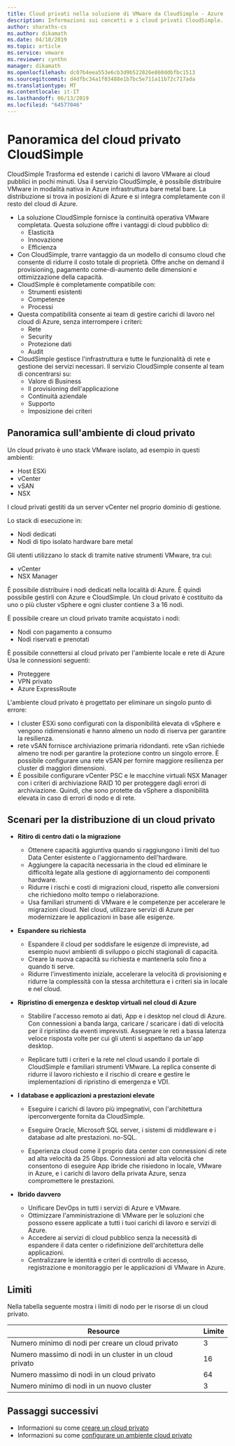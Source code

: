 ```yaml
---
title: Cloud privati nella soluzione di VMware da CloudSimple - Azure
description: Informazioni sui concetti e i cloud privati CloudSimple.
author: sharaths-cs
ms.author: dikamath
ms.date: 04/10/2019
ms.topic: article
ms.service: vmware
ms.reviewer: cynthn
manager: dikamath
ms.openlocfilehash: dc07b4eea553e6cb3d9b522826e860ddbfbc1513
ms.sourcegitcommit: d4dfbc34a1f03488e1b7bc5e711a11b72c717ada
ms.translationtype: MT
ms.contentlocale: it-IT
ms.lasthandoff: 06/13/2019
ms.locfileid: "64577046"
---
```

# <a name="cloudsimple-private-cloud-overview"></a>Panoramica del cloud privato CloudSimple

CloudSimple Trasforma ed estende i carichi di lavoro VMware ai cloud pubblici in pochi minuti. Usa il servizio CloudSimple, è possibile distribuire VMware in modalità nativa in Azure infrastruttura bare metal bare. La distribuzione si trova in posizioni di Azure e si integra completamente con il resto del cloud di Azure.

* La soluzione CloudSimple fornisce la continuità operativa VMware completata. Questa soluzione offre i vantaggi di cloud pubblico di:
  * Elasticità
  * Innovazione
  * Efficienza
* Con CloudSimple, trarre vantaggio da un modello di consumo cloud che consente di ridurre il costo totale di proprietà. Offre anche on demand il provisioning, pagamento come-di-aumento delle dimensioni e ottimizzazione della capacità.
* CloudSimple è completamente compatibile con:
  * Strumenti esistenti
  * Competenze
  * Processi
* Questa compatibilità consente ai team di gestire carichi di lavoro nel cloud di Azure, senza interrompere i criteri:
  * Rete
  * Security  
  * Protezione dati  
  * Audit
* CloudSimple gestisce l'infrastruttura e tutte le funzionalità di rete e gestione dei servizi necessari. Il servizio CloudSimple consente al team di concentrarsi su:
  * Valore di Business
  * Il provisioning dell'applicazione
  * Continuità aziendale
  * Supporto
  * Imposizione dei criteri

## <a name="private-cloud-environment-overview"></a>Panoramica sull'ambiente di cloud privato

Un cloud privato è uno stack VMware isolato, ad esempio in questi ambienti:

* Host ESXi
* vCenter
* vSAN
* NSX

I cloud privati gestiti da un server vCenter nel proprio dominio di gestione.

Lo stack di esecuzione in:

* Nodi dedicati
* Nodi di tipo isolato hardware bare metal

Gli utenti utilizzano lo stack di tramite native strumenti VMware, tra cui:

* vCenter
* NSX Manager

È possibile distribuire i nodi dedicati nella località di Azure. È quindi possibile gestirli con Azure e CloudSimple. Un cloud privato è costituito da uno o più cluster vSphere e ogni cluster contiene 3 a 16 nodi.

È possibile creare un cloud privato tramite acquistato i nodi:

* Nodi con pagamento a consumo
* Nodi riservati e prenotati

È possibile connettersi al cloud privato per l'ambiente locale e rete di Azure Usa le connessioni seguenti:

* Proteggere
* VPN privato
* Azure ExpressRoute

L'ambiente cloud privato è progettato per eliminare un singolo punto di errore:

* I cluster ESXi sono configurati con la disponibilità elevata di vSphere e vengono ridimensionati e hanno almeno un nodo di riserva per garantire la resilienza.
* rete vSAN fornisce archiviazione primaria ridondanti. rete vSan richiede almeno tre nodi per garantire la protezione contro un singolo errore. È possibile configurare una rete vSAN per fornire maggiore resilienza per cluster di maggiori dimensioni.
* È possibile configurare vCenter PSC e le macchine virtuali NSX Manager con i criteri di archiviazione RAID 10 per proteggere dagli errori di archiviazione. Quindi, che sono protette da vSphere a disponibilità elevata in caso di errori di nodo e di rete.

## <a name="scenarios-for-deploying-a-private-cloud"></a>Scenari per la distribuzione di un cloud privato

* **Ritiro di centro dati o la migrazione**

  * Ottenere capacità aggiuntiva quando si raggiungono i limiti del tuo Data Center esistente o l'aggiornamento dell'hardware.
  * Aggiungere la capacità necessaria in the cloud ed eliminare le difficoltà legate alla gestione di aggiornamento dei componenti hardware.
  * Ridurre i rischi e costi di migrazioni cloud, rispetto alle conversioni che richiedono molto tempo o rielaborazione.
  * Usa familiari strumenti di VMware e le competenze per accelerare le migrazioni cloud. Nel cloud, utilizzare servizi di Azure per modernizzare le applicazioni in base alle esigenze.

* **Espandere su richiesta**

  * Espandere il cloud per soddisfare le esigenze di impreviste, ad esempio nuovi ambienti di sviluppo o picchi stagionali di capacità.
  * Creare la nuova capacità su richiesta e mantenerla solo fino a quando ti serve.
  * Ridurre l'investimento iniziale, accelerare la velocità di provisioning e ridurre la complessità con la stessa architettura e i criteri sia in locale e nel cloud.

* **Ripristino di emergenza e desktop virtuali nel cloud di Azure**

  * Stabilire l'accesso remoto ai dati, App e i desktop nel cloud di Azure. Con connessioni a banda larga, caricare / scaricare i dati di velocità per il ripristino da eventi imprevisti. Assegnare le reti a bassa latenza veloce risposta volte per cui gli utenti si aspettano da un'app desktop.

  * Replicare tutti i criteri e la rete nel cloud usando il portale di CloudSimple e familiari strumenti VMware. La replica consente di ridurre il lavoro richiesto e il rischio di creare e gestire le implementazioni di ripristino di emergenza e VDI.

* **I database e applicazioni a prestazioni elevate**

  * Eseguire i carichi di lavoro più impegnativi, con l'architettura iperconvergente fornita da CloudSimple.
  * Eseguire Oracle, Microsoft SQL server, i sistemi di middleware e i database ad alte prestazioni. no-SQL.

  * Esperienza cloud come il proprio data center con connessioni di rete ad alta velocità da 25 Gbps. Connessioni ad alta velocità che consentono di eseguire App ibride che risiedono in locale, VMware in Azure, e i carichi di lavoro della privata Azure, senza compromettere le prestazioni.

* **Ibrido davvero**

  * Unificare DevOps in tutti i servizi di Azure e VMware.
  * Ottimizzare l'amministrazione di VMware per le soluzioni che possono essere applicate a tutti i tuoi carichi di lavoro e servizi di Azure.
  * Accedere ai servizi di cloud pubblico senza la necessità di espandere il data center o ridefinizione dell'architettura delle applicazioni.
  * Centralizzare le identità e criteri di controllo di accesso, registrazione e monitoraggio per le applicazioni di VMware in Azure.

## <a name="limits"></a>Limiti

Nella tabella seguente mostra i limiti di nodo per le risorse di un cloud privato.

| Resource | Limite |
|----------|-------|
| Numero minimo di nodi per creare un cloud privato | 3 |
| Numero massimo di nodi in un cluster in un cloud privato | 16 |
| Numero massimo di nodi in un cloud privato | 64 |
| Numero minimo di nodi in un nuovo cluster | 3 |

## <a name="next-steps"></a>Passaggi successivi

* Informazioni su come [creare un cloud privato](https://docs.azure.cloudsimple.com/create-private-cloud/)
* Informazioni su come [configurare un ambiente cloud privato](quickstart-create-private-cloud.md)